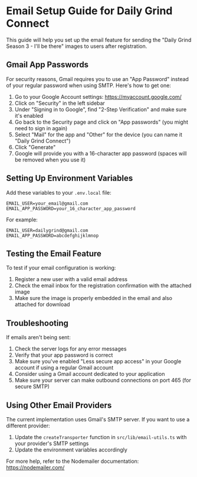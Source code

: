 # Email Setup Guide for Daily Grind Connect

This guide will help you set up the email feature for sending the "Daily Grind Season 3 - I'll be there" images to users after registration.

## Gmail App Passwords

For security reasons, Gmail requires you to use an "App Password" instead of your regular password when using SMTP. Here's how to get one:

1. Go to your Google Account settings: https://myaccount.google.com/
2. Click on "Security" in the left sidebar
3. Under "Signing in to Google", find "2-Step Verification" and make sure it's enabled
4. Go back to the Security page and click on "App passwords" (you might need to sign in again)
5. Select "Mail" for the app and "Other" for the device (you can name it "Daily Grind Connect")
6. Click "Generate"
7. Google will provide you with a 16-character app password (spaces will be removed when you use it)

## Setting Up Environment Variables

Add these variables to your `.env.local` file:

```
EMAIL_USER=your_email@gmail.com
EMAIL_APP_PASSWORD=your_16_character_app_password
```

For example:

```
EMAIL_USER=dailygrind@gmail.com
EMAIL_APP_PASSWORD=abcdefghijklmnop
```

## Testing the Email Feature

To test if your email configuration is working:

1. Register a new user with a valid email address
2. Check the email inbox for the registration confirmation with the attached image
3. Make sure the image is properly embedded in the email and also attached for download

## Troubleshooting

If emails aren't being sent:

1. Check the server logs for any error messages
2. Verify that your app password is correct
3. Make sure you've enabled "Less secure app access" in your Google account if using a regular Gmail account
4. Consider using a Gmail account dedicated to your application
5. Make sure your server can make outbound connections on port 465 (for secure SMTP)

## Using Other Email Providers

The current implementation uses Gmail's SMTP server. If you want to use a different provider:

1. Update the `createTransporter` function in `src/lib/email-utils.ts` with your provider's SMTP settings
2. Update the environment variables accordingly

For more help, refer to the Nodemailer documentation: https://nodemailer.com/
